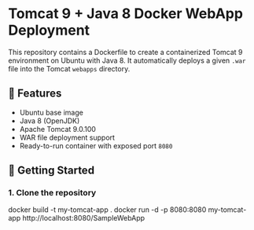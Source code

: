 # Tomcat 9 + Java 8 Docker WebApp Deployment

This repository contains a Dockerfile to create a containerized Tomcat 9 environment on Ubuntu with Java 8. It automatically deploys a given `.war` file into the Tomcat `webapps` directory.

## 🔧 Features

- Ubuntu base image
- Java 8 (OpenJDK)
- Apache Tomcat 9.0.100
- WAR file deployment support
- Ready-to-run container with exposed port `8080`

## 🧪 Getting Started

### 1. Clone the repository
docker build -t my-tomcat-app .
docker run -d -p 8080:8080 my-tomcat-app
http://localhost:8080/SampleWebApp

